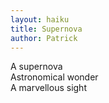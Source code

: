 ```yaml
---
layout: haiku
title: Supernova
author: Patrick
---
```


A supernova<br>
Astronomical wonder<br>
A marvellous sight<br>

